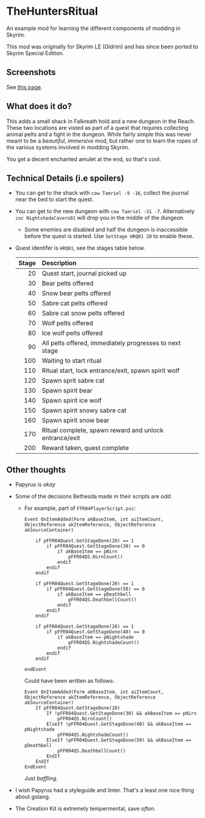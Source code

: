 # TheHuntersRitual

An example mod for learning the different components of modding in Skyrim.

This mod was originally for Skyrim LE (Oldrim) and has since been ported to Skyrim Special Edition.

## Screenshots

See [this page](screenshots/screenshots.md).

## What does it do?

This adds a small shack in Falkreath hold and a new dungeon in the Reach. These two locations are visted as part of a quest that requires collecting animal pelts and a fight in the dungeon. While fairly simple this was never meant to be a _beautiful_, _immersive_ mod, but rather one to learn the ropes of the various systems involved in modding Skyrim.

You get a decent enchanted amulet at the end, so that's cool.

## Technical Details (i.e spoilers)

* You can get to the shack with `cow Tamriel -9 -16`, collect the journal near the bed to start the quest.
* You can get to the new dungeon with `cow Tamriel -31 -7`. Alternatively `coc NightshadeCavern01` will drop you in the middle of the dungeon.
    * Some enemies are disabled and half the dungeon is inaccessible before the quest is started. Use `SetStage HRQ01 20` to enable these.
* Quest identifer is `HRQ01`, see the stages table below.

    | Stage | Description |
    |---:|:---|
    |20|Quest start, journal picked up|
    |30|Bear pelts offered|
    |40|Snow bear pelts offered|
    |50|Sabre cat pelts offered|
    |60|Sabre cat snow pelts offered|
    |70|Wolf pelts offered|
    |80|Ice wolf pelts offered|
    |90|All pelts offered, immediately progresses to next stage|
    |100|Waiting to start ritual|
    |110|Ritual start, lock entrance/exit, spawn spirit wolf|
    |120|Spawn sprit sabre cat|
    |130|Spawn spirit bear|
    |140|Spawn spirit ice wolf|
    |150|Spawn spirit snowy sabre cat|
    |160|Spawn spirit snow bear|
    |170|Ritual complete, spawn reward and unlock entrance/exit|
    |200|Reward taken, quest complete|

## Other thoughts

* Papyrus is _okay_
* Some of the decisions Bethesda made in their scripts are _odd_.
  * For example, part of `FFR04PlayerScript.psc`:
    ```
    Event OnItemAdded(Form akBaseItem, int aiItemCount, ObjectReference akItemReference, ObjectReference akSourceContainer)

        if pFFR04Quest.GetStageDone(20) == 1
            if pFFR04Quest.GetStageDone(30) == 0
                if akBaseItem == pNirn
                    pFFR04QS.NirnCount()
                endif
            endif
        endif

        if pFFR04Quest.GetStageDone(20) == 1
            if pFFR04Quest.GetStageDone(50) == 0
                if akBaseItem == pDeathbell
                    pFFR04QS.DeathbellCount()
                endif
            endif
        endif

        if pFFR04Quest.GetStageDone(20) == 1
            if pFFR04Quest.GetStageDone(40) == 0
                if akBaseItem == pNightshade
                    pFFR04QS.NightshadeCount()
                endif
            endif
        endif

    endEvent
    ```
    Could have been written as follows:
    ```
    Event OnItemAdded(Form akBaseItem, int aiItemCount, ObjectReference akItemReference, ObjectReference akSourceContainer)
        If pFFR04Quest.GetStageDone(20)
            If !pFFR04Quest.GetStageDone(30) && akBaseItem == pNirn
                pFFR04QS.NirnCount()
            ElseIf !pFFR04Quest.GetStageDone(40) && akBaseItem == pNightshade
                pFFR04QS.NightshadeCount()
            ElseIf !pFFR04Quest.GetStageDone(50) && akBaseItem == pDeathbell
                pFFR04QS.DeathbellCount()
            EndIf
        EndIf
    EndEvent
    ```
    Just _baffling_.

* I wish Papyrus had a styleguide and linter. That's a least one nice thing about golang.
* The Creation Kit is extremely tempermental, save _often_.
